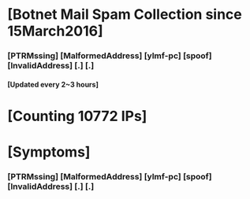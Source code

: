 # [Botnet Mail Spam Collection since 15March2016]
### [PTRMssing] [MalformedAddress] [ylmf-pc] [spoof] [InvalidAddress] [.] [.]
#### [Updated every 2~3 hours]

# [Counting 10772 IPs]

# [Symptoms] 
###   [PTRMssing] [MalformedAddress] [ylmf-pc] [spoof] [InvalidAddress] [.] [.]
